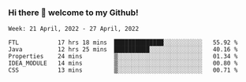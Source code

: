 ### Hi there 👋 welcome to my Github! 

<!--START_SECTION:waka-->
```text
Week: 21 April, 2022 - 27 April, 2022

FTL           17 hrs 18 mins  ██████████████░░░░░░░░░░░   55.92 % 
Java          12 hrs 25 mins  ██████████░░░░░░░░░░░░░░░   40.16 % 
Properties    24 mins         ▒░░░░░░░░░░░░░░░░░░░░░░░░   01.34 % 
IDEA_MODULE   14 mins         ▒░░░░░░░░░░░░░░░░░░░░░░░░   00.80 % 
CSS           13 mins         ▒░░░░░░░░░░░░░░░░░░░░░░░░   00.71 % 
```
<!--END_SECTION:waka-->
